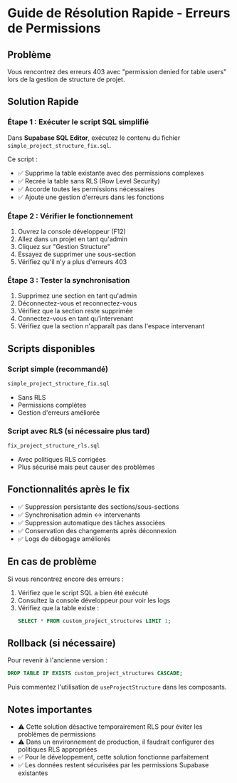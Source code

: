 # Guide de Résolution Rapide - Erreurs de Permissions

## Problème

Vous rencontrez des erreurs 403 avec "permission denied for table users" lors de la gestion de structure de projet.

## Solution Rapide

### Étape 1 : Exécuter le script SQL simplifié

Dans **Supabase SQL Editor**, exécutez le contenu du fichier `simple_project_structure_fix.sql`.

Ce script :
- ✅ Supprime la table existante avec des permissions complexes
- ✅ Recrée la table sans RLS (Row Level Security)
- ✅ Accorde toutes les permissions nécessaires
- ✅ Ajoute une gestion d'erreurs dans les fonctions

### Étape 2 : Vérifier le fonctionnement

1. Ouvrez la console développeur (F12)
2. Allez dans un projet en tant qu'admin
3. Cliquez sur "Gestion Structure"
4. Essayez de supprimer une sous-section
5. Vérifiez qu'il n'y a plus d'erreurs 403

### Étape 3 : Tester la synchronisation

1. Supprimez une section en tant qu'admin
2. Déconnectez-vous et reconnectez-vous
3. Vérifiez que la section reste supprimée
4. Connectez-vous en tant qu'intervenant
5. Vérifiez que la section n'apparaît pas dans l'espace intervenant

## Scripts disponibles

### Script simple (recommandé)
```bash
simple_project_structure_fix.sql
```
- Sans RLS
- Permissions complètes
- Gestion d'erreurs améliorée

### Script avec RLS (si nécessaire plus tard)
```bash
fix_project_structure_rls.sql
```
- Avec politiques RLS corrigées
- Plus sécurisé mais peut causer des problèmes

## Fonctionnalités après le fix

- ✅ Suppression persistante des sections/sous-sections
- ✅ Synchronisation admin ↔ intervenants
- ✅ Suppression automatique des tâches associées
- ✅ Conservation des changements après déconnexion
- ✅ Logs de débogage améliorés

## En cas de problème

Si vous rencontrez encore des erreurs :

1. Vérifiez que le script SQL a bien été exécuté
2. Consultez la console développeur pour voir les logs
3. Vérifiez que la table existe :
   ```sql
   SELECT * FROM custom_project_structures LIMIT 1;
   ```

## Rollback (si nécessaire)

Pour revenir à l'ancienne version :
```sql
DROP TABLE IF EXISTS custom_project_structures CASCADE;
```

Puis commentez l'utilisation de `useProjectStructure` dans les composants.

## Notes importantes

- ⚠️ Cette solution désactive temporairement RLS pour éviter les problèmes de permissions
- ⚠️ Dans un environnement de production, il faudrait configurer des politiques RLS appropriées
- ✅ Pour le développement, cette solution fonctionne parfaitement
- ✅ Les données restent sécurisées par les permissions Supabase existantes 
